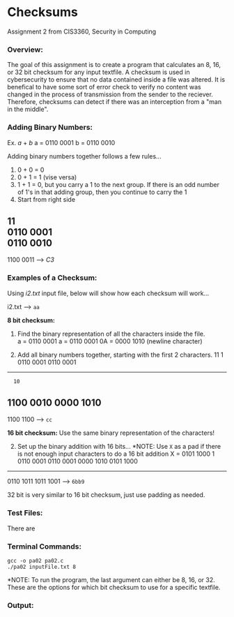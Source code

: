 # **Checksums**
Assignment 2 from CIS3360, Security in Computing

### Overview:
The goal of this assignment is to create a program that calculates an 8, 16, or 32 bit checksum for any input textfile. A checksum is used in cybersecurity to ensure that no data contained inside a file was altered. It is benefical to have some sort of error check to verify no content was changed in the process of transmission from the sender to the reciever. Therefore, checksums can detect if there was an interception from a "man in the middle".

### Adding Binary Numbers:
Ex. _a_ + _b_
a = 0110 0001
b = 0110 0010  

Adding binary numbers together follows a few rules...
1. 0 + 0 = 0
2. 0 + 1 = 1 (vise versa)
3. 1 + 1 = 0, but you carry a 1 to the next group. If there is an odd number of 1's in that adding group, then you continue to carry the 1
4. Start from right side

11   
0110 0001  
0110 0010  
---------  
1100 0011 --> _C3_  

### Examples of a Checksum:
Using _i2.txt_ input file, below will show how each checksum will work...  

i2.txt --> `aa`  

**8 bit checksum:** 
1. Find the binary representation of all the characters inside the file.  
a = 0110 0001
a = 0110 0001
0A = 0000 1010 (newline character)

2. Add all binary numbers together, starting with the first 2 characters.
11     1
0110 0001
0110 0001
---------
      10
1100 0010
0000 1010 
---------
1100 1100 --> `cc` 

**16 bit checksum:**
Use the same binary representation of the characters!  

2. Set up the binary addition with 16 bits...
*NOTE: Use `X` as a pad if there is not enough input characters to do a 16 bit addition
X = 0101 1000
          1
0110 0001 0110 0001
0000 1010 0101 1000
-------------------
0110 1011 1011 1001 --> `6bb9`

32 bit is very similar to 16 bit checksum, just use padding as needed.  


### Test Files:
There are 

### Terminal Commands:
```
gcc -o pa02 pa02.c
./pa02 inputFile.txt 8
```
*NOTE: To run the program, the last argument can either be 8, 16, or 32. These are the options for which bit checksum to use for a specific textfile.

### Output:
